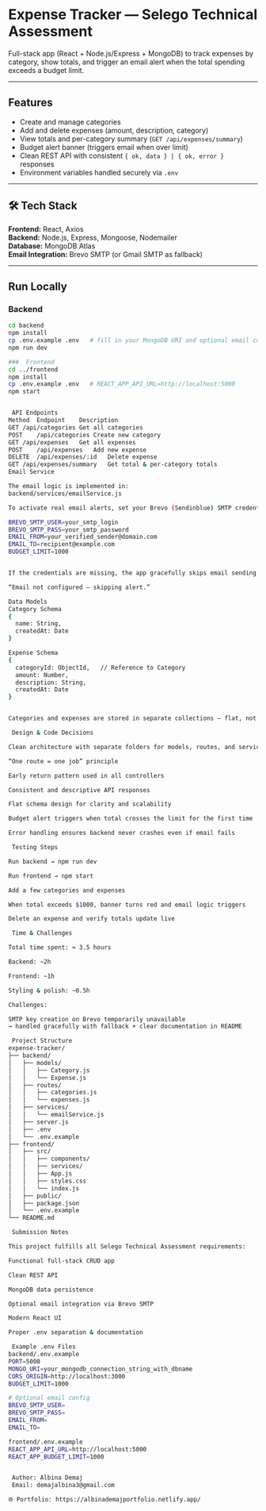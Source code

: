 #  Expense Tracker — Selego Technical Assessment

Full-stack app (React + Node.js/Express + MongoDB) to track expenses by category, show totals, and trigger an email alert when the total spending exceeds a budget limit.

---

##  Features
-  Create and manage categories  
-  Add and delete expenses (amount, description, category)  
-  View totals and per-category summary (`GET /api/expenses/summary`)  
-  Budget alert banner (triggers email when over limit)  
-  Clean REST API with consistent `{ ok, data } | { ok, error }` responses  
-  Environment variables handled securely via `.env`

---

## 🛠️ Tech Stack
**Frontend:** React, Axios  
**Backend:** Node.js, Express, Mongoose, Nodemailer  
**Database:** MongoDB Atlas  
**Email Integration:** Brevo SMTP (or Gmail SMTP as fallback)

---

##  Run Locally

###  Backend
```bash
cd backend
npm install
cp .env.example .env   # fill in your MongoDB URI and optional email config
npm run dev

###  Frontend
cd ../frontend
npm install
cp .env.example .env   # REACT_APP_API_URL=http://localhost:5000
npm start


 API Endpoints
Method	Endpoint	Description
GET	/api/categories	Get all categories
POST	/api/categories	Create new category
GET	/api/expenses	Get all expenses
POST	/api/expenses	Add new expense
DELETE	/api/expenses/:id	Delete expense
GET	/api/expenses/summary	Get total & per-category totals
Email Service

The email logic is implemented in:
backend/services/emailService.js

To activate real email alerts, set your Brevo (Sendinblue) SMTP credentials inside your .env:

BREVO_SMTP_USER=your_smtp_login
BREVO_SMTP_PASS=your_smtp_password
EMAIL_FROM=your_verified_sender@domain.com
EMAIL_TO=recipient@example.com
BUDGET_LIMIT=1000


If the credentials are missing, the app gracefully skips email sending and logs:

“Email not configured — skipping alert.”

Data Models
Category Schema
{
  name: String,
  createdAt: Date
}

Expense Schema
{
  categoryId: ObjectId,   // Reference to Category
  amount: Number,
  description: String,
  createdAt: Date
}


Categories and expenses are stored in separate collections — flat, not nested.

 Design & Code Decisions

Clean architecture with separate folders for models, routes, and services

“One route = one job” principle

Early return pattern used in all controllers

Consistent and descriptive API responses

Flat schema design for clarity and scalability

Budget alert triggers when total crosses the limit for the first time

Error handling ensures backend never crashes even if email fails

 Testing Steps

Run backend → npm run dev

Run frontend → npm start

Add a few categories and expenses

When total exceeds $1000, banner turns red and email logic triggers

Delete an expense and verify totals update live

 Time & Challenges

Total time spent: ≈ 3.5 hours

Backend: ~2h

Frontend: ~1h

Styling & polish: ~0.5h

Challenges:

SMTP key creation on Brevo temporarily unavailable
→ handled gracefully with fallback + clear documentation in README

 Project Structure
expense-tracker/
├── backend/
│   ├── models/
│   │   ├── Category.js
│   │   └── Expense.js
│   ├── routes/
│   │   ├── categories.js
│   │   └── expenses.js
│   ├── services/
│   │   └── emailService.js
│   ├── server.js
│   ├── .env
│   └── .env.example
├── frontend/
│   ├── src/
│   │   ├── components/
│   │   ├── services/
│   │   ├── App.js
│   │   ├── styles.css
│   │   └── index.js
│   ├── public/
│   ├── package.json
│   └── .env.example
└── README.md

 Submission Notes

This project fulfills all Selego Technical Assessment requirements:

Functional full-stack CRUD app

Clean REST API

MongoDB data persistence

Optional email integration via Brevo SMTP

Modern React UI

Proper .env separation & documentation

 Example .env Files
backend/.env.example
PORT=5000
MONGO_URI=your_mongodb_connection_string_with_dbname
CORS_ORIGIN=http://localhost:3000
BUDGET_LIMIT=1000

# Optional email config
BREVO_SMTP_USER=
BREVO_SMTP_PASS=
EMAIL_FROM=
EMAIL_TO=

frontend/.env.example
REACT_APP_API_URL=http://localhost:5000
REACT_APP_BUDGET_LIMIT=1000


 Author: Albina Demaj
 Email: demajalbina3@gmail.com

🌐 Portfolio: https://albinademajportfolio.netlify.app/

